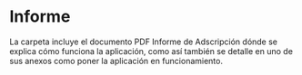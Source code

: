 # Informe 
La carpeta incluye el documento PDF Informe de Adscripción dónde se explica cómo funciona la aplicación, como así también se detalle en uno de sus anexos como poner la aplicación en funcionamiento. 
